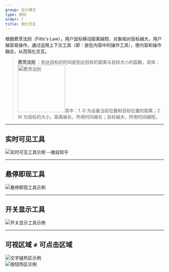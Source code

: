 ```yaml
---
group: 设计模式
type: 原则
order: 7
title: 简化交互
---
```


根据费茨法则（Fitts's Law），用户鼠标移动距离越短、对象相对目标越大，用户越容易操作。通过运用上下文工具（即：放在内容中的操作工具），使内容和操作融合，从而简化交互。

> **费茨法则** ：到达目标的时间是到达目标的距离与目标大小的函数，具体：<img src="https://os.alipayobjects.com/rmsportal/wAcbQmeqTWDqsnu.png" width="150" alt="费茨法则" draggable="false" />其中：1. D 为设备当前位置和目标位置的距离；2. W 为目标的大小。距离越长，所用时间越长；目标越大，所用时间越短。

---

## 实时可见工具

<FlexWithImagePreview justify='space-between' title='如果某个操作非常重要，就应该把它放在界面中，并实时可见。' description=''>
  <img class="preview-img" alt="实时可见工具示例 --摘自知乎" description="状态一：在文案中出现一个相对明显的点击区域；<br>状态二：鼠标悬停时，鼠标「指针」变为「手型」，底色发生变化，邀请用户点击。<br>状态三：鼠标点击后，和未点击前有明显的区分。" src="https://gw.alipayobjects.com/zos/rmsportal/ofpeZpgdrqXcRpTlVXTp.png">
</FlexWithImagePreview>

<br>

---

## 悬停即现工具

<FlexWithImagePreview justify='space-between' title='如果某个操作不那么重要，或者使用「实时可见工具」过于啰嗦会影响用户阅读时，可以在悬停在该对象上时展示操作项。' description=''>
  <img class="preview-img" alt="悬停即现工具示例" description="鼠标悬停时，出现操作项。" src="https://gw.alipayobjects.com/zos/rmsportal/XzKWrNfqIMNnIrwWNJYg.png">
</FlexWithImagePreview>

<br>

---

## 开关显示工具

<FlexWithImagePreview justify='space-between' title='如果某些操作只需要在特定模式时显示，可以通过开关来实现。' description=''>
  <img class="preview-img" alt="开关显示工具示例" description="用户点击「修改」后，Table 中「文本」变成「输入框」，开启编辑功能。" src="https://gw.alipayobjects.com/zos/rmsportal/iLilpTYKqogBNlwpmVGw.png">
</FlexWithImagePreview>

<br>

---

## 可视区域 ≠ 可点击区域

<FlexWithImagePreview justify='space-between' title='在使用 Table 时，文字链的点击范围受到文字长短影响，可以设置整个单元格为热区，以便用户触发。' description=''>
  <img class="preview-img" alt="文字链热区示例" description="当悬浮在 ID 所在的文字链单元格时，鼠标「指针」随即变为「手型」，单击即可跳转。" src="https://gw.alipayobjects.com/zos/rmsportal/lhOpWlaOzwsuHGxqHgPg.png">
</FlexWithImagePreview>

<br>

<FlexWithImagePreview justify='space-between' title='当需要增强按钮的响应性时，可以通过增加用户点击热区的范围，而不是增大按钮形状，来增强响应性，又不降低美感。' description='注：在移动端尤其适用。'>
  <img class="preview-img" alt="按钮热区示例" description="鼠标移入按钮附近，即可激活 Hover 状态。" src="https://gw.alipayobjects.com/zos/rmsportal/BlUnqNCHsgUnhnRjMTnX.png">
</FlexWithImagePreview>
